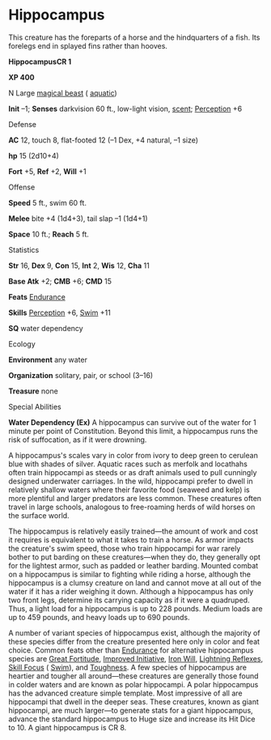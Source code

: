 # Hippocampus

This creature has the foreparts of a horse and the hindquarters of a fish. Its forelegs end in splayed fins rather than hooves.

**HippocampusCR 1**

**XP 400**

N Large [magical beast](monsters/creatureTypes.md#_magical-beast) ( [aquatic](monsters/creatureTypes.md#_aquatic-subtype))

**Init** –1; **Senses** darkvision 60 ft., low-light vision, [scent](monsters/universalMonsterRules.md#_scent); [Perception](additionalMonsters/../skills/perception.md#_perception) +6

Defense

**AC** 12, touch 8, flat-footed 12 (–1 Dex, +4 natural, –1 size)

**hp** 15 (2d10+4)

**Fort** +5, **Ref** +2, **Will** +1

Offense

**Speed** 5 ft., swim 60 ft.

**Melee** bite +4 (1d4+3), tail slap –1 (1d4+1)

**Space** 10 ft.; **Reach** 5 ft.

Statistics

**Str** 16, **Dex** 9, **Con** 15, **Int** 2, **Wis** 12, **Cha** 11

**Base Atk** +2; **CMB** +6; **CMD** 15

**Feats** [Endurance](additionalMonsters/../feats.md#_endurance)

**Skills** [Perception](additionalMonsters/../skills/perception.md#_perception) +6, [Swim](additionalMonsters/../skills/swim.md#_swim) +11

**SQ** water dependency

Ecology

**Environment** any water

**Organization** solitary, pair, or school (3–16)

**Treasure** none

Special Abilities

**Water Dependency (Ex)** A hippocampus can survive out of the water for 1 minute per point of Constitution. Beyond this limit, a hippocampus runs the risk of suffocation, as if it were drowning.

A hippocampus's scales vary in color from ivory to deep green to cerulean blue with shades of silver. Aquatic races such as merfolk and locathahs often train hippocampi as steeds or as draft animals used to pull cunningly designed underwater carriages. In the wild, hippocampi prefer to dwell in relatively shallow waters where their favorite food (seaweed and kelp) is more plentiful and larger predators are less common. These creatures often travel in large schools, analogous to free-roaming herds of wild horses on the surface world.

The hippocampus is relatively easily trained—the amount of work and cost it requires is equivalent to what it takes to train a horse. As armor impacts the creature's swim speed, those who train hippocampi for war rarely bother to put barding on these creatures—when they do, they generally opt for the lightest armor, such as padded or leather barding. Mounted combat on a hippocampus is similar to fighting while riding a horse, although the hippocampus is a clumsy creature on land and cannot move at all out of the water if it has a rider weighing it down. Although a hippocampus has only two front legs, determine its carrying capacity as if it were a quadruped. Thus, a light load for a hippocampus is up to 228 pounds. Medium loads are up to 459 pounds, and heavy loads up to 690 pounds.

A number of variant species of hippocampus exist, although the majority of these species differ from the creature presented here only in color and feat choice. Common feats other than [Endurance](additionalMonsters/../feats.md#_endurance) for alternative hippocampus species are [Great Fortitude](additionalMonsters/../feats.md#_great-fortitude), [Improved Initiative](additionalMonsters/../feats.md#_improved-initiative), [Iron Will](additionalMonsters/../feats.md#_iron-will), [Lightning Reflexes](additionalMonsters/../feats.md#_lightning-reflexes), [Skill Focus](additionalMonsters/../feats.md#_skill-focus) ( [Swim](additionalMonsters/../skills/swim.md#_swim)), and [Toughness](additionalMonsters/../feats.md#_toughness). A few species of hippocampus are heartier and tougher all around—these creatures are generally those found in colder waters and are known as polar hippocampi. A polar hippocampus has the advanced creature simple template. Most impressive of all are hippocampi that dwell in the deeper seas. These creatures, known as giant hippocampi, are much larger—to generate stats for a giant hippocampus, advance the standard hippocampus to Huge size and increase its Hit Dice to 10. A giant hippocampus is CR 8.

